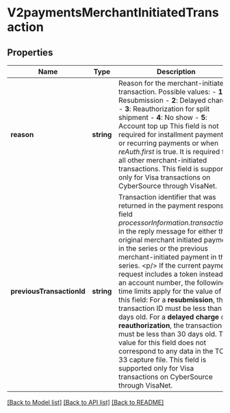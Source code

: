 # V2paymentsMerchantInitiatedTransaction

## Properties
Name | Type | Description | Notes
------------ | ------------- | ------------- | -------------
**reason** | **string** | Reason for the merchant-initiated transaction. Possible values:   - **1**: Resubmission  - **2**: Delayed charge  - **3**: Reauthorization for split shipment  - **4**: No show  - **5**: Account top up  This field is not required for installment payments or recurring payments or when _reAuth.first_ is true. It is required for all other merchant-initiated transactions. This field is supported only for Visa transactions on CyberSource through VisaNet. | [optional] 
**previousTransactionId** | **string** | Transaction identifier that was returned in the payment response field _processorInformation.transactionID_ in the reply message for either the original merchant initiated payment in the series or the previous merchant-initiated payment in the series. &lt;p/&gt; If the current payment request includes a token instead of an account number, the following time limits apply for the value of this field:  For a **resubmission**, the transaction ID must be less than 14 days old.  For a **delayed charge** or **reauthorization**, the transaction ID must be less than 30 days old.  The value for this field does not correspond to any data in the TC 33 capture file. This field is supported only for Visa transactions on CyberSource through VisaNet. | [optional] 

[[Back to Model list]](../README.md#documentation-for-models) [[Back to API list]](../README.md#documentation-for-api-endpoints) [[Back to README]](../README.md)


